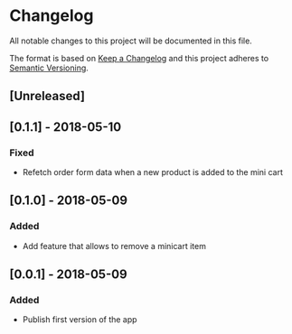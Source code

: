 # Changelog

All notable changes to this project will be documented in this file.

The format is based on [Keep a Changelog](http://keepachangelog.com/en/1.0.0/)
and this project adheres to [Semantic Versioning](http://semver.org/spec/v2.0.0.html).

## [Unreleased]


## [0.1.1] - 2018-05-10
### Fixed
- Refetch order form data when a new product is added to the mini cart

## [0.1.0] - 2018-05-09
### Added
- Add feature that allows to remove a minicart item

## [0.0.1] - 2018-05-09
### Added
- Publish first version of the app
